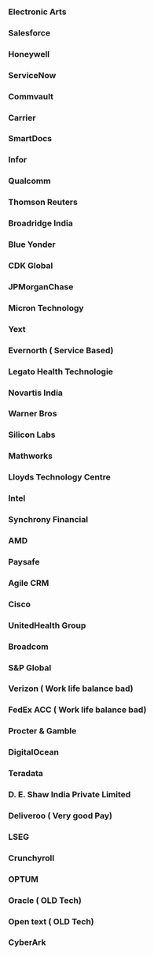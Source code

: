 ### Electronic Arts
### Salesforce
### Honeywell	
### ServiceNow
### Commvault
### Carrier
### SmartDocs
### Infor
### Qualcomm
### Thomson Reuters
### Broadridge India
### Blue Yonder
### CDK Global
### JPMorganChase
### Micron Technology
### Yext
### Evernorth  ( Service Based)
### Legato Health Technologie
### Novartis India
### Warner Bros
### Silicon Labs
### Mathworks
### Lloyds Technology Centre
### Intel
### Synchrony Financial
### AMD
### Paysafe
### Agile CRM	
### Cisco
### UnitedHealth Group
### Broadcom
### S&P Global
### Verizon ( Work life balance bad)
### FedEx ACC ( Work life balance bad)
### Procter & Gamble
### DigitalOcean
### Teradata
### D. E. Shaw India Private Limited
### Deliveroo ( Very good Pay)
### LSEG
### Crunchyroll
### OPTUM
### Oracle ( OLD Tech)
### Open text ( OLD Tech)
### CyberArk 



